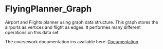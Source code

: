 # FlyingPlanner_Graph


Airport and Flights planner using graph data structure. This graph stores the airports as vertices and flight as edges. It performes many different operations on this data set


The coursework documentation ins available here: [Documentation](https://github.com/xecarlox94/FlyingPlanner_Graph/blob/master/Report.pdf)